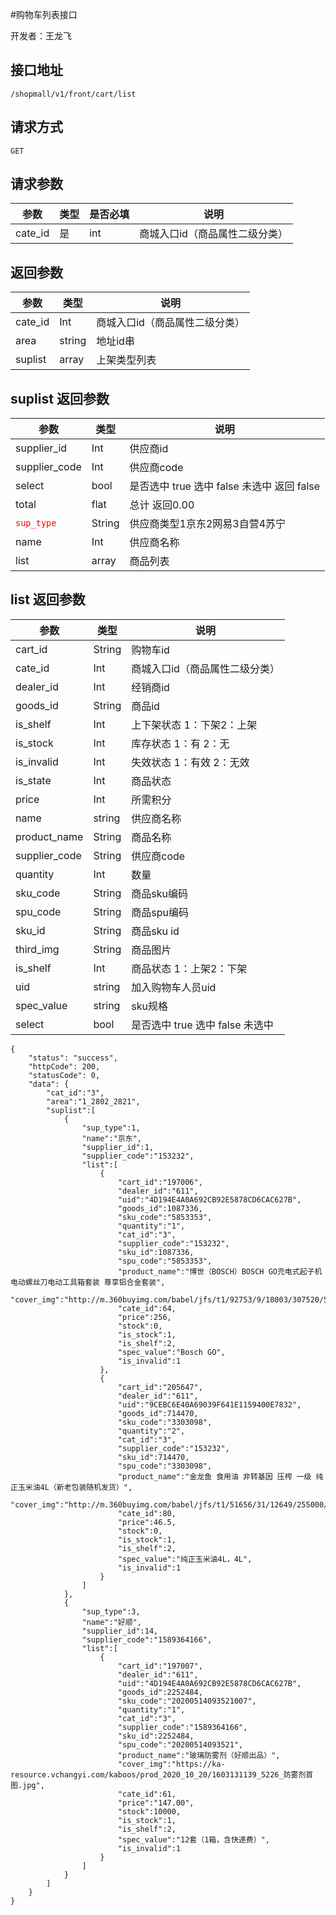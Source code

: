 #购物车列表接口

开发者：王龙飞

## 接口地址
`/shopmall/v1/front/cart/list`

## 请求方式
  `GET`
  
## 请求参数

|参数|类型|是否必填|说明|
| - | - | - | - |
| cate_id | 是 | int | 商城入口id（商品属性二级分类） |

## 返回参数
|参数|类型|说明|
| - | - | - |
| cate_id | Int | 商城入口id（商品属性二级分类） |
| area | string | 地址id串 |
| suplist | array | 上架类型列表 |

## suplist 返回参数
|参数|类型|说明|
| - | - | - |
| supplier_id | Int | 供应商id |
| supplier_code | Int | 供应商code |
| select | bool | 是否选中  true 选中  false 未选中 返回 false|
| total | flat | 总计  返回0.00 |
| <font color=#ff0000 >`sup_type`</font> | String | 供应商类型1京东2网易3自营4苏宁 |
| name | Int | 供应商名称 |
| list | array | 商品列表 |

## list  返回参数
|参数|类型|说明|
| - | - | - |
| cart_id | String | 购物车id |
| cate_id | Int | 商城入口id（商品属性二级分类） |
| dealer_id | Int | 经销商id |
| goods_id | String | 商品id |
| is_shelf | Int | 上下架状态 1：下架2：上架 |
| is_stock | Int | 库存状态 1：有 2：无 |
| is_invalid | Int | 失效状态 1：有效 2：无效 |
| is_state | Int | 商品状态 |
| price | Int | 所需积分 |
| name | string | 供应商名称 |
| product_name | String | 商品名称 |
| supplier_code | String | 供应商code |
| quantity | Int | 数量 |
| sku_code | String | 商品sku编码 |
| spu_code | String | 商品spu编码 |
| sku_id | String | 商品sku id |
| third_img | String | 商品图片 |
| is_shelf | Int | 商品状态 1：上架2：下架 |
| uid | string | 加入购物车人员uid |
| spec_value | string | sku规格 |
| select | bool | 是否选中  true 选中  false 未选中 |
```
{
    "status": "success",
    "httpCode": 200,
    "statusCode": 0,
    "data": {
        "cat_id":"3",
        "area":"1_2802_2821",
        "suplist":[
            {
                "sup_type":1,
                "name":"京东",
                "supplier_id":1,
                "supplier_code":"153232",
                "list":[
                    {
                        "cart_id":"197006",
                        "dealer_id":"611",
                        "uid":"4D194E4A0A692CB92E5878CD6CAC627B",
                        "goods_id":1087336,
                        "sku_code":"5853353",
                        "quantity":"1",
                        "cat_id":"3",
                        "supplier_code":"153232",
                        "sku_id":1087336,
                        "spu_code":"5853353",
                        "product_name":"博世（BOSCH）BOSCH GO充电式起子机电动螺丝刀电动工具箱套装 尊享铝合金套装",
                        "cover_img":"http://m.360buyimg.com/babel/jfs/t1/92753/9/18003/307520/5e8fccdeEa8b52313/ccaa95a170654d6f.png",
                        "cate_id":64,
                        "price":256,
                        "stock":0,
                        "is_stock":1,
                        "is_shelf":2,
                        "spec_value":"Bosch GO",
                        "is_invalid":1
                    },
                    {
                        "cart_id":"205647",
                        "dealer_id":"611",
                        "uid":"9CEBC6E40A69039F641E1159400E7832",
                        "goods_id":714470,
                        "sku_code":"3303098",
                        "quantity":"2",
                        "cat_id":"3",
                        "supplier_code":"153232",
                        "sku_id":714470,
                        "spu_code":"3303098",
                        "product_name":"金龙鱼 食用油 非转基因 压榨 一级 纯正玉米油4L（新老包装随机发货）",
                        "cover_img":"http://m.360buyimg.com/babel/jfs/t1/51656/31/12649/255000/5d9c54aaEd39bbe69/4e4f8c58e538c459.jpg",
                        "cate_id":80,
                        "price":46.5,
                        "stock":0,
                        "is_stock":1,
                        "is_shelf":2,
                        "spec_value":"纯正玉米油4L，4L",
                        "is_invalid":1
                    }
                ]
            },
            {
                "sup_type":3,
                "name":"好顺",
                "supplier_id":14,
                "supplier_code":"1589364166",
                "list":[
                    {
                        "cart_id":"197007",
                        "dealer_id":"611",
                        "uid":"4D194E4A0A692CB92E5878CD6CAC627B",
                        "goods_id":2252484,
                        "sku_code":"20200514093521007",
                        "quantity":"1",
                        "cat_id":"3",
                        "supplier_code":"1589364166",
                        "sku_id":2252484,
                        "spu_code":"20200514093521",
                        "product_name":"玻璃防雾剂（好顺出品）",
                        "cover_img":"https://ka-resource.vchangyi.com/kaboos/prod_2020_10_20/1603131139_5226_防雾剂首图.jpg",
                        "cate_id":61,
                        "price":"147.00",
                        "stock":10000,
                        "is_stock":1,
                        "is_shelf":2,
                        "spec_value":"12套（1箱，含快递费）",
                        "is_invalid":1
                    }
                ]
            }
        ]
    }
}
```